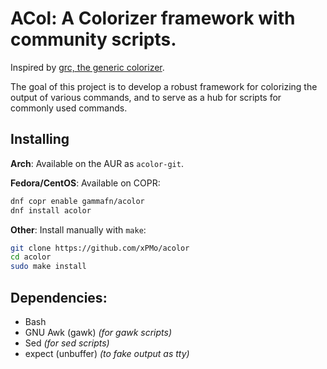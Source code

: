 # ACol: A Colorizer framework with community scripts.

Inspired by [grc, the generic colorizer](https://github.com/garabik/grc).

The goal of this project is to develop a robust framework for colorizing the output of various commands,
and to serve as a hub for scripts for commonly used commands.

## Installing

**Arch**: Available on the AUR as `acolor-git`.

**Fedora/CentOS**:  Available on COPR:

```sh
dnf copr enable gammafn/acolor
dnf install acolor
```

**Other**: Install manually with `make`:

```sh
git clone https://github.com/xPMo/acolor
cd acolor
sudo make install
```


## Dependencies:

- Bash
- GNU Awk (gawk) *(for gawk scripts)*
- Sed *(for sed scripts)*
- expect (unbuffer) *(to fake output as tty)*
